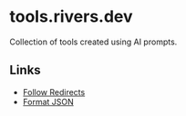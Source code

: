 # tools.rivers.dev

Collection of tools created using AI prompts.

## Links

- [Follow Redirects](https://tools.rivers.dev/follow-redirects)
- [Format JSON](https://tools.rivers.dev/format-json)
